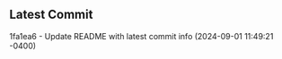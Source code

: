 
## Latest Commit
1fa1ea6 - Update README with latest commit info (2024-09-01 11:49:21 -0400) <Yunxi-Zhou>
